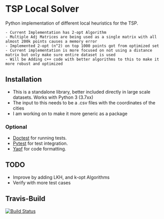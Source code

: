 # TSP Local Solver

Python implementation of different local heuristics for the TSP.

	- Current Implementation has 2-opt Algorithm 
	- Multiple Adj Matrices are being used as a single matrix with all almost 200k points causes a memory error
	- Implemented 2-opt (n^2) on top 1000 points got from optimized set
	- Current implementation is more focused on not using a distance matrix but only make sure entire dataset is used
	- Will be Adding c++ code with better algorithms to this to make it more robust and optimized

## Installation

 * This is a standalone library, better included directly in large scale datasets. Works with Python 3 (3.7xx)
 * The input to this needs to be a .csv files with the coordinates of the cities
 * I am working on to make it more generic as a package

### Optional

 * [Doctest][doctest] for running tests.
 * [Pytest][pytest] for test integration.
 * [Yapf][yapf] for code formatting.


## TODO

 * Improve by adding LKH, and k-opt Algorithms
 * Verify with more test cases

[doctest]: https://docs.python.org/2/library/doctest.html
[pytest]: https://docs.pytest.org/en/latest/
[yapf]: https://github.com/google/yapf


## Travis-Build
[![Build Status](https://api.travis-ci.org/sananand007/genTspsolver.png?branch=master)](https://travis-ci.org/sananand007/genTspsolver)
